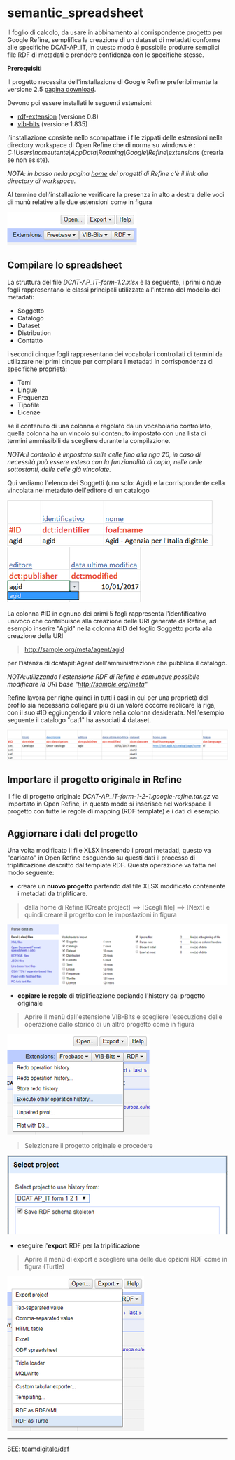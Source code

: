 semantic_spreadsheet
====================

Il foglio di calcolo, da usare in abbinamento al corrispondente progetto per Google Refine, semplifica la creazione di un dataset di metadati conforme alle specifiche DCAT-AP_IT, in questo modo è possibile produrre semplici file RDF di metadati e prendere confidenza con le specifiche stesse.

**Prerequisiti**

Il progetto necessita dell'installazione di Google Refine preferibilmente la versione 2.5 [pagina download](http://openrefine.org/download.html).

Devono poi essere installati le seguenti estensioni:

- [rdf-extension](https://github.com/fadmaa/grefine-rdf-extension/downloads) (versione 0.8)
- [vib-bits](https://www.bits.vib.be/software-overview/openrefine) (versione 1.835)

l'installazione consiste nello scompattare i file zippati delle estensioni nella directory workspace di Open Refine che di norma su windows è : *C:\Users\nomeutente\AppData\Roaming\Google\Refine\extensions* (crearla se non esiste).

*NOTA: in basso nella pagina [home](http://127.0.0.1:3333/) dei progetti di Refine c'è il link alla directory di workspace.*

Al termine dell'installazione verificare la presenza in alto a destra delle voci di munù relative alle due estensioni come in figura

![](./docs/fig00.png)

## Compilare lo spreadsheet
La struttura del file *DCAT-AP_IT-form-1.2.xlsx* è la seguente, i primi cinque fogli rappresentano le classi principali utilizzate all'interno del modello dei metadati:

- Soggetto 
- Catalogo
- Dataset
- Distribution
- Contatto

i secondi cinque fogli rappresentano dei vocabolari controllati di termini da utilizzare nei primi cinque per compilare i metadati in corrispondenza di specifiche proprietà:

- Temi  
- Lingue
- Frequenza
- Tipofile
- Licenze

se il contenuto di una colonna è regolato da un vocabolario controllato, quella colonna ha un vincolo sul contenuto impostato con una lista di termini ammissibili da scegliere durante la compilazione.

*NOTA:il controllo è impostato sulle celle fino alla riga 20, in caso di necessità può essere esteso con la funzionalità di copia, nelle celle sottostanti, delle celle già vincolate.*

Qui vediamo l'elenco dei Soggetti (uno solo: Agid) e la corrispondente cella vincolata nel metadato dell'editore di un catalogo

![](./docs/fig01.png)
![](./docs/fig02.png)

La colonna #ID in ognuno dei primi 5 fogli rappresenta l'identificativo univoco che contribuisce alla creazione delle URI generate da Refine, ad esempio inserire "Agid" nella colonna #ID del foglio Soggetto porta alla creazione della URI 
> <http://sample.org/meta/agent/agid>

per l'istanza di dcatapit:Agent dell'amministrazione che pubblica il catalogo. 

*NOTA:utilizzando l'estensione RDF di Refine è comunque possibile modificare la URI base "http://sample.org/meta"*

Refine lavora per righe quindi in tutti i casi in cui per una proprietà del profilo sia necessario collegare più di un valore occorre replicare la riga, con il suo #ID eggiungendo il valore nella colonna desiderata. Nell'esempio seguente il catalogo "cat1" ha associati 4 dataset.

![](./docs/fig03.png)

## Importare il progetto originale in Refine

Il file di progetto originale *DCAT-AP_IT-form-1-2-1.google-refine.tar.gz* va importato in Open Refine, in questo modo si inserisce nel workspace il progetto con tutte le regole di mapping (RDF template) e i dati di esempio.

## Aggiornare i dati del progetto

Una volta modificato il file XLSX inserendo i propri metadati, questo va "caricato" in Open Refine eseguendo su questi dati il processo di triplificazione descritto dal template RDF. Questa operazione va fatta nel modo seguente:

- creare un **nuovo progetto** partendo dal file XLSX modificato contenente i metadati da triplificare.

> dalla home di Refine [Create project] ==> [Scegli file] ==> [Next] e quindi creare il progetto con le impostazioni in figura

![](./docs/fig04.png)

- **copiare le regole** di triplificazione copiando l'history dal progetto originale

> Aprire il menù dall'estensione VIB-Bits e scegliere l'esecuzione delle operazione dallo storico di un altro progetto come in figura

![](./docs/fig05.png)

> Selezionare il progetto originale e procedere

![](./docs/fig06.png)

- eseguire l'**export** RDF per la triplificazione  

> Aprire il menù di export e scegliere una delle due opzioni RDF come in figura (Turtle)

![](./docs/fig07.png)

* * *

SEE: [teamdigitale/daf](https://github.com/teamdigitale/daf) 
